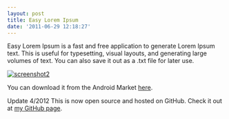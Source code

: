 ```yaml
---
layout: post
title: Easy Lorem Ipsum
date: '2011-06-29 12:18:27'
---
```



Easy Lorem Ipsum is a fast and free application to generate Lorem Ipsum text. This is useful for typesetting, visual layouts, and generating large volumes of text. You can also save it out as a .txt file for later use.

[![](http://66.147.244.180/~hunterda/content/images/2011/06/screenshot2141-180x300.png "screenshot2")](http://66.147.244.180/~hunterda/content/images/2011/06/screenshot2141.png)

You can download it from the Android Market [here](https://market.android.com/details?id=com.hunterdavis.easyloremipsum).

Update 4/2012 This is now open source and hosted on GitHub. Check it out at [my GitHub page](https://github.com/huntergdavis).


